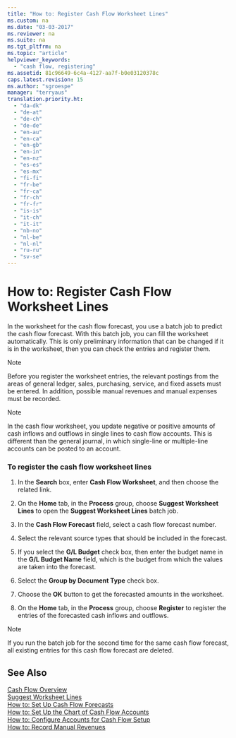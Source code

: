 ```yaml
---
title: "How to: Register Cash Flow Worksheet Lines"
ms.custom: na
ms.date: "03-03-2017"
ms.reviewer: na
ms.suite: na
ms.tgt_pltfrm: na
ms.topic: "article"
helpviewer_keywords: 
  - "cash flow, registering"
ms.assetid: 81c96649-6c4a-4127-aa7f-b0e03120378c
caps.latest.revision: 15
ms.author: "sgroespe"
manager: "terryaus"
translation.priority.ht: 
  - "da-dk"
  - "de-at"
  - "de-ch"
  - "de-de"
  - "en-au"
  - "en-ca"
  - "en-gb"
  - "en-in"
  - "en-nz"
  - "es-es"
  - "es-mx"
  - "fi-fi"
  - "fr-be"
  - "fr-ca"
  - "fr-ch"
  - "fr-fr"
  - "is-is"
  - "it-ch"
  - "it-it"
  - "nb-no"
  - "nl-be"
  - "nl-nl"
  - "ru-ru"
  - "sv-se"
---
```

# How to: Register Cash Flow Worksheet Lines
In the worksheet for the cash flow forecast, you use a batch job to predict the cash flow forecast. With this batch job, you can fill the worksheet automatically. This is only preliminary information that can be changed if it is in the worksheet, then you can check the entries and register them.  
  
> [!NOTE]  
>  Before you register the worksheet entries, the relevant postings from the areas of general ledger, sales, purchasing, service, and fixed assets must be entered. In addition, possible manual revenues and manual expenses must be recorded.  
  
> [!NOTE]  
>  In the cash flow worksheet, you update negative or positive amounts of cash inflows and outflows in single lines to cash flow accounts. This is different than the general journal, in which single\-line or multiple\-line accounts can be posted to an account.  
  
### To register the cash flow worksheet lines  
  
1.  In the **Search** box, enter **Cash Flow Worksheet**, and then choose the related link.  
  
2.  On the **Home** tab, in the **Process** group, choose **Suggest Worksheet Lines** to open the **Suggest Worksheet Lines** batch job.  
  
3.  In the **Cash Flow Forecast** field, select a cash flow forecast number.  
  
4.  Select the relevant source types that should be included in the forecast.  
  
5.  If you select the **G\/L Budget** check box, then enter the budget name in the **G\/L Budget Name** field, which is the budget from which the values are taken into the forecast.  
  
6.  Select the **Group by Document Type** check box.  
  
7.  Choose the **OK** button to get the forecasted amounts in the worksheet.  
  
8.  On the **Home** tab, in the **Process** group, choose **Register** to register the entries of the forecasted cash inflows and outflows.  
  
> [!NOTE]  
>  If you run the batch job for the second time for the same cash flow forecast, all existing entries for this cash flow forecast are deleted.  
  
## See Also  
 [Cash Flow Overview](../Finance/cash-flow-overview.md)   
 [Suggest Worksheet Lines](../Topic/\($%20B_840%20Suggest%20Worksheet%20Lines%20$\).md)   
 [How to: Set Up Cash Flow Forecasts](../Finance/how-to-set-up-cash-flow-forecasts.md)   
 [How to: Set Up the Chart of Cash Flow Accounts](../Finance/how-to-set-up-the-chart-of-cash-flow-accounts.md)   
 [How to: Configure Accounts for Cash Flow Setup](../Finance/how-to-configure-accounts-for-cash-flow-setup.md)   
 [How to: Record Manual Revenues](../Finance/how-to-record-manual-revenues.md)